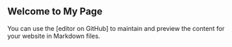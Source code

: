 ## Welcome to My Page

You can use the [editor on GitHub] to maintain and preview the content for your website in Markdown files.
